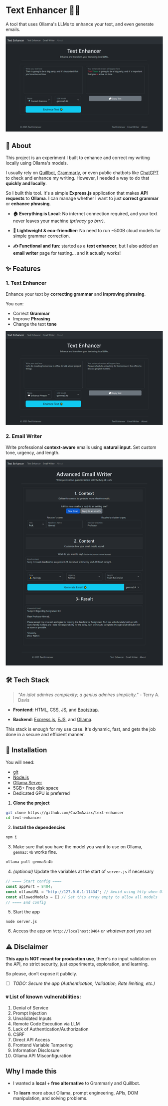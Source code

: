 # Text Enhancer 💎✨

A tool that uses Ollama's LLMs to enhance your text, and even generate emails.

![](docs/assets/image_1.png)

## 📖 About

This project is an experiment I built to enhance and correct my writing locally using Ollama's models.

I usually rely on [Quillbot](https://quillbot.com/grammar-check), [Grammarly](https://www.grammarly.com/grammar-check), or even public chatbots like [ChatGPT](https://chatgpt.com/) to check and enhance my writing. However, I needed a way to do that **quickly and locally**.

So I built this tool. It's a simple **Express.js** application that makes **API requests** to **Ollama**. I can manage whether I want to just **correct grammar** or **enhance phrasing**. 

- **🏠 Everything is Local**: No internet connection required, and your text never leaves your machine _(privacy go brrr)_.

- **🌱 Lightweight & eco-friendlier**: No need to run ~500B cloud models for simple grammar correction.

- **✍️ Functional and fun**: started as a **text enhancer**, but I also added an **email writer** page for testing… and it actually works!


## ✨ Features 

### 1. Text Enhancer

Enhance your text by **correcting grammar** and **improving phrasing**.

You can:
- Correct **Grammar**
- Improve **Phrasing**
- Change the text **tone**

![](docs/assets/image_2.png)

### 2. Email Writer

Write professional **context-aware** emails using **natural input**. Set custom tone, urgency, and length.

![](docs/assets/image_3.png)

## 🛠️ Tech Stack

> *"An idiot admires complexity; a genius admires simplicity."* - Terry A. Davis

- **Frontend**: HTML, CSS, JS, and [Bootstrap](https://getbootstrap.com/).

- **Backend**: [Express.js](https://expressjs.com/), [EJS](https://ejs.co/), and [Ollama](https://ollama.com/).

This stack is enough for my use case. It's dynamic, fast, and gets the job done in a secure and efficient manner.

## 🚀 Installation

You will need:

- [git](https://git-scm.com/downloads)
- [Node.js](https://nodejs.org/en/download/)
- [Ollama Server](https://ollama.com/download)
- 5GB+ Free disk space
- Dedicated GPU is preferred

1. **Clone the project**

```bash
git clone https://github.com/CuzImAzizx/text-enhancer
cd text-enhancer
```

2. **Install the dependencies**

```bash
npm i
```

3. Make sure that you have the model you want to use on Ollama, `gemma3:4b` works fine.

```bash
ollama pull gemma3:4b
```

4. _(optional)_ Update the variables at the start of `server.js` if necessary

```js
// ==== Start config ====
const appPort = 8404;
const ollamaURL = "http://127.0.0.1:11434"; // Avoid using http when Ollama is not on the same host
const allowedModels = [] // Set this array empty to allow all models
// ==== End config
```

5. Start the app

```
node server.js
```

6. Access the app on `http://localhost:8404` _or whatever port you set_

## ⚠️ Disclaimer

**This app is NOT meant for production use**, there's no input validation on the API, no strict security, just experiments, exploration, and learning.

So please, don’t expose it publicly.

- [ ] *TODO: Secure the app (Authentication, Validation, Rate limiting, etc.)*

### 💀 List of known vulnerabilities:
1. Denial of Service
2. Prompt Injection
3. Unvalidated Inputs
4. Remote Code Execution via LLM
5. Lack of Authentication/Authorization
6. CSRF
7. Direct API Access
8. Frontend Variable Tampering
9. Information Disclosure
10. Ollama API Misconfiguration

## Why I made this

- I wanted a **local** + **free alternative** to Grammarly and Quillbot.

- To **learn** more about Ollama, prompt engineering, APIs, DOM manipulation, and solving problems.
